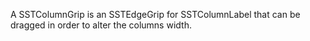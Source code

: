 A SSTColumnGrip is an SSTEdgeGrip for SSTColumnLabel that can be dragged in order to alter the columns width.
